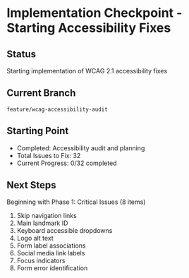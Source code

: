# Implementation Checkpoint - Starting Accessibility Fixes

## Status
Starting implementation of WCAG 2.1 accessibility fixes

## Current Branch
`feature/wcag-accessibility-audit`

## Starting Point
- Completed: Accessibility audit and planning
- Total Issues to Fix: 32
- Current Progress: 0/32 completed

## Next Steps
Beginning with Phase 1: Critical Issues (8 items)
1. Skip navigation links
2. Main landmark ID
3. Keyboard accessible dropdowns
4. Logo alt text
5. Form label associations
6. Social media link labels
7. Focus indicators
8. Form error identification